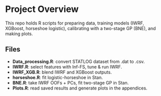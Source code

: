 # Project Overview

This repo holds R scripts for preparing data, training models (IWRF, XGBoost, horseshoe logistic), calibrating with a two-stage GP (BNE), and making plots.

## Files

- **Data_processing.R**: convert STATLOG dataset from .dat to .csv.
- **IWRF.R**: select features with Inf-FS, tune & run IWRF. 
- **IWRF_XGB.R**: blend IWRF and XGBoost outputs.
- **horseshoe.R**: fit logistic-horseshoe in Stan.
- **BNE.R**: take IWRF OOFs + PCs, fit two-stage GP in Stan.
- **Plots.R**: read saved results and generate plots in the appendices.